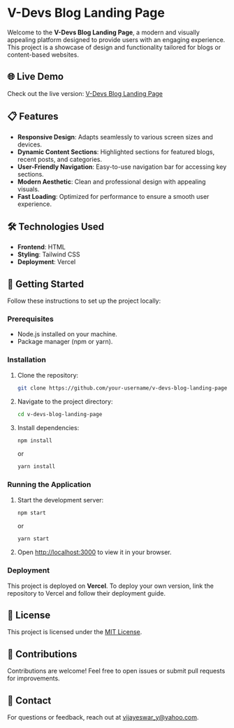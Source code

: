 # V-Devs Blog Landing Page

Welcome to the **V-Devs Blog Landing Page**, a modern and visually appealing platform designed to provide users with an engaging experience. This project is a showcase of design and functionality tailored for blogs or content-based websites.

## 🌐 Live Demo

Check out the live version: [V-Devs Blog Landing Page](https://v-devs-blog-landing-page-bww5.vercel.app/)

## 📋 Features

- **Responsive Design**: Adapts seamlessly to various screen sizes and devices.
- **Dynamic Content Sections**: Highlighted sections for featured blogs, recent posts, and categories.
- **User-Friendly Navigation**: Easy-to-use navigation bar for accessing key sections.
- **Modern Aesthetic**: Clean and professional design with appealing visuals.
- **Fast Loading**: Optimized for performance to ensure a smooth user experience.

## 🛠️ Technologies Used

- **Frontend**: HTML
- **Styling**: Tailwind CSS
- **Deployment**: Vercel

## 🚀 Getting Started

Follow these instructions to set up the project locally:

### Prerequisites

- Node.js installed on your machine.
- Package manager (npm or yarn).

### Installation

1. Clone the repository:
   ```bash
   git clone https://github.com/your-username/v-devs-blog-landing-page.git
   ```
2. Navigate to the project directory:
   ```bash
   cd v-devs-blog-landing-page
   ```
3. Install dependencies:
   ```bash
   npm install
   ```
   or
   ```bash
   yarn install
   ```

### Running the Application

1. Start the development server:
   ```bash
   npm start
   ```
   or
   ```bash
   yarn start
   ```
2. Open [http://localhost:3000](http://localhost:3000) to view it in your browser.

### Deployment

This project is deployed on **Vercel**. To deploy your own version, link the repository to Vercel and follow their deployment guide.

## 📄 License

This project is licensed under the [MIT License](LICENSE).

## 🤝 Contributions

Contributions are welcome! Feel free to open issues or submit pull requests for improvements.

## 📧 Contact

For questions or feedback, reach out at vijayeswar_y@yahoo.com.
